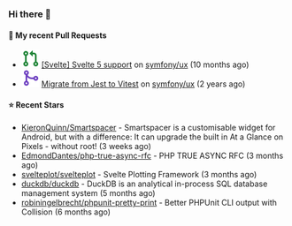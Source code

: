 ### Hi there 👋

#### 🔨 My recent Pull Requests

- ![](./assets/pr-open.svg) [[Svelte] Svelte 5 support](https://github.com/symfony/ux/pull/2288) on [symfony/ux](https://github.com/symfony/ux) (10 months ago)
- ![](./assets/pr-merged.svg) [Migrate from Jest to Vitest](https://github.com/symfony/ux/pull/1202) on [symfony/ux](https://github.com/symfony/ux) (2 years ago)

#### ⭐ Recent Stars

- [KieronQuinn/Smartspacer](https://github.com/KieronQuinn/Smartspacer) - Smartspacer is a customisable widget for Android, but with a difference: It can upgrade the built in At a Glance on Pixels - without root! (3 weeks ago)
- [EdmondDantes/php-true-async-rfc](https://github.com/EdmondDantes/php-true-async-rfc) - PHP TRUE ASYNC RFC (3 months ago)
- [svelteplot/svelteplot](https://github.com/svelteplot/svelteplot) - Svelte Plotting Framework (3 months ago)
- [duckdb/duckdb](https://github.com/duckdb/duckdb) - DuckDB is an analytical in-process SQL database management system (5 months ago)
- [robiningelbrecht/phpunit-pretty-print](https://github.com/robiningelbrecht/phpunit-pretty-print) - Better PHPUnit CLI output with Collision (6 months ago)